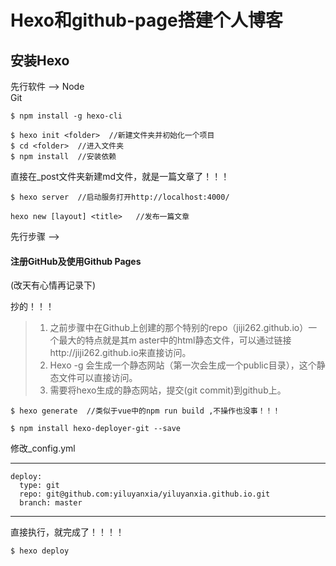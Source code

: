 # Hexo和github-page搭建个人博客
## 安装Hexo
先行软件 -->
Node  
Git

```
$ npm install -g hexo-cli
```


```
$ hexo init <folder>  //新建文件夹并初始化一个项目
$ cd <folder>  //进入文件夹
$ npm install  //安装依赖
```
直接在_post文件夹新建md文件，就是一篇文章了！！！



```
$ hexo server  //启动服务打开http://localhost:4000/

```

```
hexo new [layout] <title>   //发布一篇文章

```


先行步骤 -->
#### 注册GitHub及使用Github Pages
(改天有心情再记录下)

抄的！！！
> 1. 之前步骤中在Github上创建的那个特别的repo（jiji262.github.io）一个最大的特点就是其m   aster中的html静态文件，可以通过链接http://jiji262.github.io来直接访问。  
> 2. Hexo -g 会生成一个静态网站（第一次会生成一个public目录），这个静态文件可以直接访问。
> 3. 需要将hexo生成的静态网站，提交(git commit)到github上。


```
$ hexo generate  //类似于vue中的npm run build ,不操作也没事！！！
```

```
$ npm install hexo-deployer-git --save

```
修改_config.yml

---
```
deploy:
  type: git   
  repo: git@github.com:yiluyanxia/yiluyanxia.github.io.git  
  branch: master
```
---

直接执行，就完成了！！！！
```
$ hexo deploy
```



